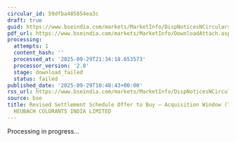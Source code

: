 ```yaml
---
circular_id: 59dfba485854ea3c
draft: true
guid: https://www.bseindia.com/markets/MarketInfo/DispNoticesNCirculars.aspx?Noticeid={419F16A4-EEA6-4AF8-B63E-9A4C121880F5}&noticeno=20250929-34&dt=09/29/2025&icount=34&totcount=87&flag=0
pdf_url: https://www.bseindia.com/markets/MarketInfo/DownloadAttach.aspx?id=20250929-34&attachedId=
processing:
  attempts: 1
  content_hash: ''
  processed_at: '2025-09-29T21:34:18.653573'
  processor_version: '2.0'
  stage: download_failed
  status: failed
published_date: '2025-09-29T10:48:43+00:00'
rss_url: https://www.bseindia.com/markets/MarketInfo/DispNoticesNCirculars.aspx?Noticeid={419F16A4-EEA6-4AF8-B63E-9A4C121880F5}&noticeno=20250929-34&dt=09/29/2025&icount=34&totcount=87&flag=0
source: bse
title: Revised Settlement Schedule Offer to Buy – Acquisition Window (Takeover) for
  HEUBACH COLORANTS INDIA LIMITED
---
```


Processing in progress...